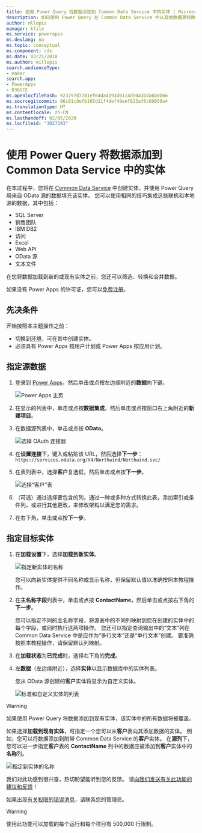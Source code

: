 ```yaml
---
title: 使用 Power Query 将数据添加到 Common Data Service 中的实体 | Microsoft Docs
description: 如何使用 Power Query 在 Common Data Service 中从其他数据源将数据添加到新的或现有实体的分步说明。
author: mllopis
manager: kfile
ms.service: powerapps
ms.devlang: na
ms.topic: conceptual
ms.component: cds
ms.date: 03/21/2018
ms.author: millopis
search.audienceType:
- maker
search.app:
- PowerApps
- D365CE
ms.openlocfilehash: 923797d7781ef64da4193d0114d50a3bda6b0b66
ms.sourcegitcommit: 86c81c9efb105d11f4def49eef823af6c69059a4
ms.translationtype: HT
ms.contentlocale: zh-CN
ms.lasthandoff: 02/05/2020
ms.locfileid: "3027343"
---
```

# <a name="add-data-to-an-entity-in-common-data-service-by-using-power-query"></a>使用 Power Query 将数据添加到 Common Data Service 中的实体
在本过程中，您将在 [Common Data Service](data-platform-intro.md) 中创建实体，并使用 Power Query 用来自 OData 源的数据填充该实体。 您可以使用相同的技巧集成这些联机和本地源的数据，其中包括：

* SQL Server
* 销售团队
* IBM DB2
* 访问
* Excel
* Web API
* OData 源
* 文本文件

在您将数据加载到新的或现有实体之前，您还可以筛选、转换和合并数据。

如果没有 Power Apps 的许可证，您可以[免费注册](../signup-for-powerapps.md)。

## <a name="prerequisites"></a>先决条件
开始按照本主题操作之前：
- 切换到[环境](../canvas-apps/working-with-environments.md)，可在其中创建实体。
- 必须具有 Power Apps 按用户计划或 Power Apps 按应用计划。

## <a name="specify-the-source-data"></a>指定源数据

1. 登录到 [Power Apps](https://make.powerapps.com/?utm_source=padocs&utm_medium=linkinadoc&utm_campaign=referralsfromdoc)，然后单击或点按左边缘附近的**数据**向下键。

    ![Power Apps 主页](./media/data-platform-cds-newentity-pq/sign-in.png)

1. 在显示的列表中，单击或点按**数据集成**，然后单击或点按窗口右上角附近的**新建项目**。

1. 在数据源列表中，单击或点按 **OData**。

    ![选择 OAuth 连接器](./media/data-platform-cds-newentity-pq/choose-odata.png)

1. 在**设置连接**下，键入或粘贴该 URL，然后选择**下一步**：<br>
`https://services.odata.org/V4/Northwind/Northwind.svc/`

1. 在表列表中，选择**客户**复选框，然后单击或点按**下一步**。

    ![选择“客户”表](./media/data-platform-cds-newentity-pq/select-table.png)

1. （可选）通过选择要包含的列，通过一种或多种方式转换此表，添加索引或条件列，或进行其他更改，来修改架构以满足您的需求。

1. 在右下角，单击或点按**下一步**。

## <a name="specify-the-target-entity"></a>指定目标实体
1. 在**加载设置**下，选择**加载到新实体**。

    ![指定新实体的名称](./media/data-platform-cds-newentity-pq/new-entity-name.png)

    您可以向新实体提供不同名称或显示名称，但保留默认值以准确按照本教程操作。

1. 在**主名称字段**列表中，单击或点按 **ContactName**，然后单击或点按右下角的**下一步**。

    您可以指定不同的主名称字段，将源表中的不同列映射到您在创建的实体中的每个字段，或同时执行这两项操作。 您还可以指定查询输出中的“文本”列在 Common Data Service 中是应作为“多行文本”还是“单行文本”创建。 要准确按照本教程操作，请保留默认列映射。

1. 在**加载状态**为**已完成**时，选择右下角的**完成**。

1. 左**数据**（左边缘附近），选择**实体**以显示数据库中的实体列表。

    您从 OData 源创建的**客户**实体将显示为自定义实体。

    ![标准和自定义实体的列表](./media/data-platform-cds-newentity-pq/entity-list.png)

> [!WARNING]
> 如果使用 Power Query 将数据添加到现有实体，该实体中的所有数据将被覆盖。

如果选择**加载到现有实体**，可指定一个您可以从**客户**表向其添加数据的实体。 例如，您可以将数据添加到附带 Common Data Service 的**客户**实体。 在**源列**下，您可以进一步指定**客户**表的 **ContactName** 列中的数据应被添加到**客户**实体中的**名称**列。

![指定新实体的名称](./media/data-platform-cds-newentity-pq/existing-entity.png)

我们对此功感到很兴奋，热切盼望能听到您的反馈。 请[向我们发送有关此功能的建议和反馈](https://powerusers.microsoft.com/t5/PowerApps-Community/ct-p/PowerApps1)！

如果出现[有关权限的错误消息](data-platform-cds-newentity-troubleshooting-mashup.md)，请联系您的管理员。

> [!WARNING]
> 使用此功能可以加载的每个运行和每个项目有 500,000 行限制。
